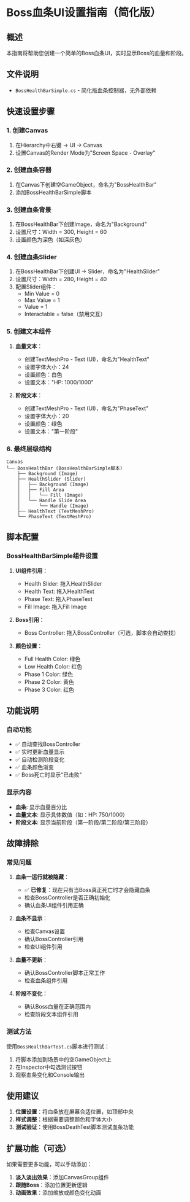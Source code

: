 # Boss血条UI设置指南（简化版）

## 概述
本指南将帮助您创建一个简单的Boss血条UI，实时显示Boss的血量和阶段。

## 文件说明
- `BossHealthBarSimple.cs` - 简化版血条控制器，无外部依赖

## 快速设置步骤

### 1. 创建Canvas
1. 在Hierarchy中右键 → UI → Canvas
2. 设置Canvas的Render Mode为"Screen Space - Overlay"

### 2. 创建血条容器
1. 在Canvas下创建空GameObject，命名为"BossHealthBar"
2. 添加BossHealthBarSimple脚本

### 3. 创建血条背景
1. 在BossHealthBar下创建Image，命名为"Background"
2. 设置尺寸：Width = 300, Height = 60
3. 设置颜色为深色（如深灰色）

### 4. 创建血条Slider
1. 在BossHealthBar下创建UI → Slider，命名为"HealthSlider"
2. 设置尺寸：Width = 280, Height = 40
3. 配置Slider组件：
   - Min Value = 0
   - Max Value = 1
   - Value = 1
   - Interactable = false（禁用交互）

### 5. 创建文本组件
1. **血量文本**：
   - 创建TextMeshPro - Text (UI)，命名为"HealthText"
   - 设置字体大小：24
   - 设置颜色：白色
   - 设置文本："HP: 1000/1000"

2. **阶段文本**：
   - 创建TextMeshPro - Text (UI)，命名为"PhaseText"
   - 设置字体大小：20
   - 设置颜色：绿色
   - 设置文本："第一阶段"

### 6. 最终层级结构
```
Canvas
└── BossHealthBar (BossHealthBarSimple脚本)
    ├── Background (Image)
    ├── HealthSlider (Slider)
    │   ├── Background (Image)
    │   ├── Fill Area
    │   │   └── Fill (Image)
    │   └── Handle Slide Area
    │       └── Handle (Image)
    ├── HealthText (TextMeshPro)
    └── PhaseText (TextMeshPro)
```

## 脚本配置

### BossHealthBarSimple组件设置
1. **UI组件引用**：
   - Health Slider: 拖入HealthSlider
   - Health Text: 拖入HealthText
   - Phase Text: 拖入PhaseText
   - Fill Image: 拖入Fill Image

2. **Boss引用**：
   - Boss Controller: 拖入BossController（可选，脚本会自动查找）

3. **颜色设置**：
   - Full Health Color: 绿色
   - Low Health Color: 红色
   - Phase 1 Color: 绿色
   - Phase 2 Color: 黄色
   - Phase 3 Color: 红色

## 功能说明

### 自动功能
- ✅ 自动查找BossController
- ✅ 实时更新血量显示
- ✅ 自动检测阶段变化
- ✅ 血条颜色渐变
- ✅ Boss死亡时显示"已击败"

### 显示内容
- **血条**: 显示血量百分比
- **血量文本**: 显示具体数值（如：HP: 750/1000）
- **阶段文本**: 显示当前阶段（第一阶段/第二阶段/第三阶段）

## 故障排除

### 常见问题
1. **血条一运行就被隐藏**：
   - ✅ **已修复**：现在只有当Boss真正死亡时才会隐藏血条
   - 检查BossController是否正确初始化
   - 确认血条UI组件引用正确

2. **血条不显示**：
   - 检查Canvas设置
   - 确认BossController引用
   - 检查UI组件引用

3. **血量不更新**：
   - 确认BossController脚本正常工作
   - 检查血条组件引用

4. **阶段不变化**：
   - 确认Boss血量在正确范围内
   - 检查阶段文本组件引用

### 测试方法
使用`BossHealthBarTest.cs`脚本进行测试：
1. 将脚本添加到场景中的空GameObject上
2. 在Inspector中勾选测试按钮
3. 观察血条变化和Console输出

## 使用建议

1. **位置设置**：将血条放在屏幕合适位置，如顶部中央
2. **样式调整**：根据需要调整颜色和字体大小
3. **测试验证**：使用BossDeathTest脚本测试血条功能

## 扩展功能（可选）

如果需要更多功能，可以手动添加：
1. **淡入淡出效果**：添加CanvasGroup组件
2. **跟随Boss**：添加位置更新逻辑
3. **动画效果**：添加缩放或颜色变化动画 